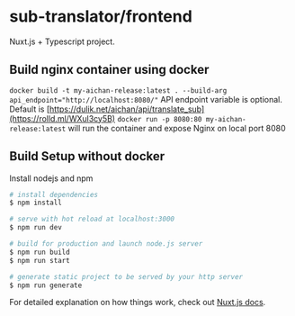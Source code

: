 # sub-translator/frontend

Nuxt.js + Typescript project.

## Build nginx container using docker

`docker build -t my-aichan-release:latest . --build-arg api_endpoint="http://localhost:8080/"`
API endpoint variable is optional. Default is [https://dulik.net/aichan/api/translate_sub](https://rolld.ml/WXul3cy5B)
`docker run -p 8080:80 my-aichan-release:latest` will run the container and expose Nginx on
local port 8080

## Build Setup without docker

Install nodejs and npm

```bash
# install dependencies
$ npm install

# serve with hot reload at localhost:3000
$ npm run dev

# build for production and launch node.js server
$ npm run build
$ npm run start

# generate static project to be served by your http server
$ npm run generate
```

For detailed explanation on how things work, check out [Nuxt.js docs](https://nuxtjs.org).
